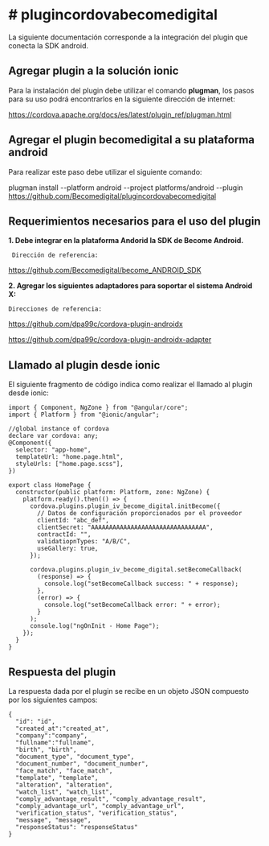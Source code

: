 # # plugincordovabecomedigital

La siguiente documentación corresponde a la integración del plugin que conecta la SDK android.

## Agregar plugin a la solución ionic
Para la instalación del plugin debe utilizar el comando **plugman**, los pasos para su uso podrá encontrarlos en la siguiente dirección de internet:

  https://cordova.apache.org/docs/es/latest/plugin_ref/plugman.html

## Agregar el plugin becomedigital a su plataforma android

Para realizar este paso debe utilizar el siguiente comando:

 plugman install --platform android --project platforms/android --plugin https://github.com/Becomedigital/plugincordovabecomedigital
 
## Requerimientos necesarios para el uso del plugin

**1. Debe integrar en la plataforma Andorid la SDK de Become Android.**

     Dirección de referencia: 
   
   https://github.com/Becomedigital/become_ANDROID_SDK
		 
**2. Agregar los siguientes adaptadores para soportar el sistema Android X:**

    Direcciones de referencia:
   https://github.com/dpa99c/cordova-plugin-androidx
   
   https://github.com/dpa99c/cordova-plugin-androidx-adapter

## Llamado al plugin desde ionic
El siguiente fragmento de código indica como realizar el llamado al plugin desde ionic:

    import { Component, NgZone } from "@angular/core";
    import { Platform } from "@ionic/angular";

    //global instance of cordova
    declare var cordova: any;
    @Component({
      selector: "app-home",
      templateUrl: "home.page.html",
      styleUrls: ["home.page.scss"],
    })
    
    export class HomePage {
      constructor(public platform: Platform, zone: NgZone) {
        platform.ready().then(() => {
          cordova.plugins.plugin_iv_become_digital.initBecome({
            // Datos de configuración proporcionados por el proveedor
            clientId: "abc_def",
            clientSecret: "AAAAAAAAAAAAAAAAAAAAAAAAAAAAAAAA",
            contractId: "",
            validatiopnTypes: "A/B/C",
            useGallery: true,
          });

          cordova.plugins.plugin_iv_become_digital.setBecomeCallback(
            (response) => {
              console.log("setBecomeCallback success: " + response);
            },
            (error) => {
              console.log("setBecomeCallback error: " + error);
            }
          );
          console.log("ngOnInit - Home Page");
        });
      }
    }

    
## Respuesta del plugin

La respuesta dada por el plugin se recibe en un objeto JSON compuesto por los siguientes campos:

    {
      "id": "id",
      "created_at":"created_at",
      "company":"company",
      "fullname":"fullname",
      "birth", "birth",
      "document_type", "document_type",
      "document_number", "document_number",
      "face_match", "face_match",
      "template", "template",
      "alteration", "alteration",
      "watch_list", "watch_list",
      "comply_advantage_result", "comply_advantage_result",
      "comply_advantage_url", "comply_advantage_url",
      "verification_status", "verification_status",
      "message", "message",
      "responseStatus": "responseStatus"
    }

